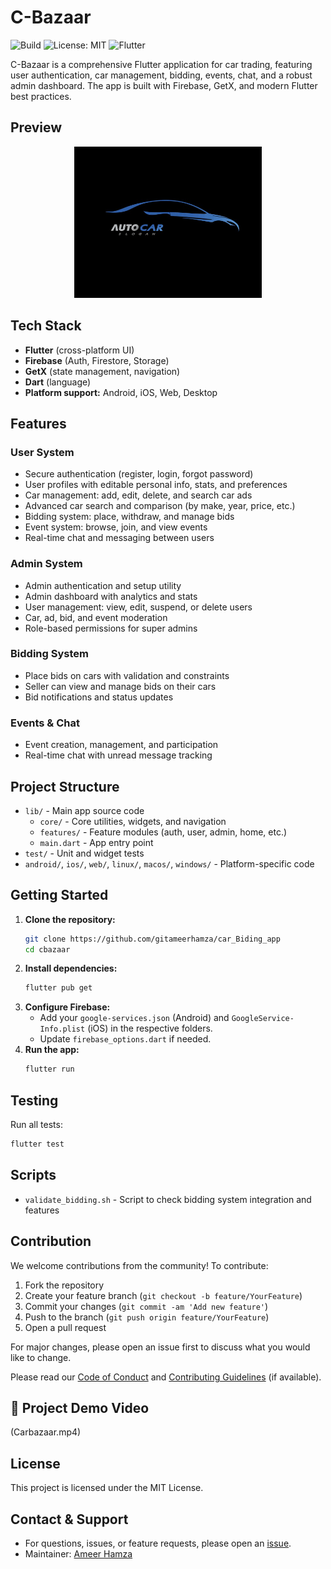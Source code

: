 

# C-Bazaar

![Build](https://img.shields.io/badge/build-passing-brightgreen)
![License: MIT](https://img.shields.io/badge/License-MIT-yellow.svg)
![Flutter](https://img.shields.io/badge/Flutter-3.0%2B-blue)



C-Bazaar is a comprehensive Flutter application for car trading, featuring user authentication, car management, bidding, events, chat, and a robust admin dashboard. The app is built with Firebase, GetX, and modern Flutter best practices.

## Preview

<p align="center">
  <img src="assets/splashscreen.png" alt="C-Bazaar Splash" width="300"/>
  <!-- Optionally add a GIF demo here -->
</p>

## Tech Stack

- **Flutter** (cross-platform UI)
- **Firebase** (Auth, Firestore, Storage)
- **GetX** (state management, navigation)
- **Dart** (language)
- **Platform support:** Android, iOS, Web, Desktop


## Features

### User System
- Secure authentication (register, login, forgot password)
- User profiles with editable personal info, stats, and preferences
- Car management: add, edit, delete, and search car ads
- Advanced car search and comparison (by make, year, price, etc.)
- Bidding system: place, withdraw, and manage bids
- Event system: browse, join, and view events
- Real-time chat and messaging between users

### Admin System
- Admin authentication and setup utility
- Admin dashboard with analytics and stats
- User management: view, edit, suspend, or delete users
- Car, ad, bid, and event moderation
- Role-based permissions for super admins

### Bidding System
- Place bids on cars with validation and constraints
- Seller can view and manage bids on their cars
- Bid notifications and status updates

### Events & Chat
- Event creation, management, and participation
- Real-time chat with unread message tracking

## Project Structure

- `lib/` - Main app source code
  - `core/` - Core utilities, widgets, and navigation
  - `features/` - Feature modules (auth, user, admin, home, etc.)
  - `main.dart` - App entry point
- `test/` - Unit and widget tests
- `android/`, `ios/`, `web/`, `linux/`, `macos/`, `windows/` - Platform-specific code


## Getting Started

1. **Clone the repository:**
   ```sh
   git clone https://github.com/gitameerhamza/car_Biding_app
   cd cbazaar
   ```
2. **Install dependencies:**
   ```sh
   flutter pub get
   ```
3. **Configure Firebase:**
   - Add your `google-services.json` (Android) and `GoogleService-Info.plist` (iOS) in the respective folders.
   - Update `firebase_options.dart` if needed.
4. **Run the app:**
   ```sh
   flutter run
   ```


## Testing

Run all tests:
```sh
flutter test
```


## Scripts

- `validate_bidding.sh` - Script to check bidding system integration and features


## Contribution

We welcome contributions from the community! To contribute:

1. Fork the repository
2. Create your feature branch (`git checkout -b feature/YourFeature`)
3. Commit your changes (`git commit -am 'Add new feature'`)
4. Push to the branch (`git push origin feature/YourFeature`)
5. Open a pull request

For major changes, please open an issue first to discuss what you would like to change.

Please read our [Code of Conduct](CODE_OF_CONDUCT.md) and [Contributing Guidelines](CONTRIBUTING.md) (if available).

## 🎥 Project Demo Video
(Carbazaar.mp4)
## License

This project is licensed under the MIT License.

## Contact & Support

- For questions, issues, or feature requests, please open an [issue](https://github.com/gitameerhamza/car_Biding_app/issues).
- Maintainer: [Ameer Hamza](mailto:ameerhamza.codes@gmail.com)
